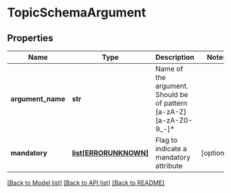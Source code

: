 # TopicSchemaArgument

## Properties
Name | Type | Description | Notes
------------ | ------------- | ------------- | -------------
**argument_name** | **str** | Name of the argument. Should be of pattern [a-zA-Z][a-zA-Z0-9_-]* | 
**mandatory** | [**list[ERRORUNKNOWN]**](.md) | Flag to indicate a mandatory attribute | [optional] 

[[Back to Model list]](../README.md#documentation-for-models) [[Back to API list]](../README.md#documentation-for-api-endpoints) [[Back to README]](../README.md)


